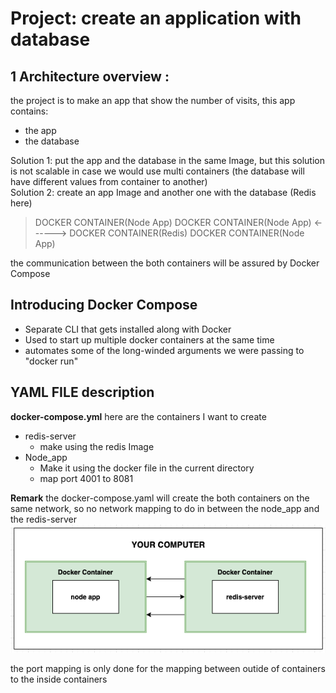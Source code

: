 # Project: create an application with database

## 1 Architecture overview : 
the project is to make an app that show the number of visits, this app contains:  
- the app
- the database

Solution 1: put the app and the database in the same Image, but this solution is not scalable in case we would use multi containers (the database will have different values from container to another)  
Solution 2: create an app Image and another one with the database (Redis here)

> DOCKER CONTAINER(Node App)
> DOCKER CONTAINER(Node App) <------>  DOCKER CONTAINER(Redis)
> DOCKER CONTAINER(Node App)

the communication between the both containers will be assured by Docker Compose

## Introducing Docker Compose
- Separate CLI that gets installed along with Docker
- Used to start up multiple docker containers at the same time
- automates some of the long-winded arguments we were passing to "docker run"

## YAML FILE description
**docker-compose.yml**
here are the containers I want to create  
- redis-server
    - make using the redis Image
- Node_app
    - Make it using the docker file in the current directory
    - map port 4001 to 8081
    
**Remark** the docker-compose.yaml will create the both containers on the same network, so no network mapping to do in between the node_app and the redis-server  
<img src="photos/1.png" >

the port mapping is only done for the mapping between outide of containers to the inside containers